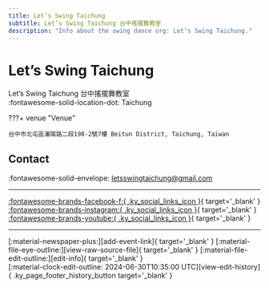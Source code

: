 ```yaml
---
title: Let’s Swing Taichung
subtitle: Let’s Swing Taichung 台中搖擺舞教室
description: "Info about the swing dance org: Let’s Swing Taichung."
---
```


# Let’s Swing Taichung

Let’s Swing Taichung 台中搖擺舞教室  
:fontawesome-solid-location-dot: Taichung  


???+ venue "Venue"

    台中市北屯區瀋陽路二段198-2號7樓 Beitun District, Taichung, Taiwan  

## Contact

:fontawesome-solid-envelope: <letsswingtaichung@gmail.com>  

---

 [:fontawesome-brands-facebook-f:{ .ky_social_links_icon }](https://www.facebook.com/Letsswingtaichung){ target='_blank' } [:fontawesome-brands-instagram:{ .ky_social_links_icon }](https://instagram.com/lets_swing_taichung){ target='_blank' } [:fontawesome-brands-youtube:{ .ky_social_links_icon }](https://youtube.com/letsswingtaichung4993){ target='_blank' }

---

<div class="ky_page_footer" markdown>
<div class="ky_page_footer_trailing" markdown="span">
[:material-newspaper-plus:][add-event-link]{ target='_blank' }
[:material-file-eye-outline:][view-raw-source-file]{ target='_blank' }
[:material-file-edit-outline:][edit-info]{ target='_blank' }
</div>
<div class="ky_page_footer_leading" markdown="span">
[:material-clock-edit-outline: 2024-06-30T10:35:00 UTC][view-edit-history]{ .ky_page_footer_history_button target='_blank' }
</div>
</div>

[add-event-link]: https://github.com/swingdance/events/issues/new?assignees=&labels=add+event&projects=&template=02-add_entity.yml&title=%5Bzh_TW%5D%20%3CName%3E&region=zh_TW&province=Taichung&city=Taichung&org_id=lets-swing-taichung "Add Event"
[view-raw-source-file]: https://github.com/swingdance/orgs/blob/main/zh_TW/lets-swing-taichung.json "View Raw Source File"
[edit-info]: https://github.com/swingdance/orgs/issues/new?assignees=&labels=update+org&projects=&template=03-update_entity.yml&title=%5Bzh_TW%5D%20Let%E2%80%99s%20Swing%20Taichung&region=zh_TW&id=lets-swing-taichung&name=Let%E2%80%99s%20Swing%20Taichung "Edit Info"

[view-edit-history]: https://github.com/swingdance/orgs/commits/main/zh_TW/lets-swing-taichung.json "View Edit History"
